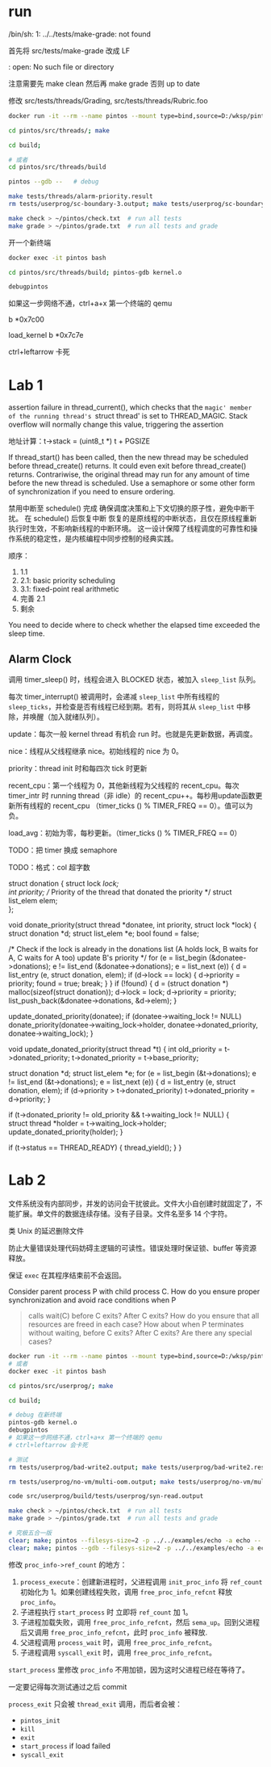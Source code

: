 # run

/bin/sh: 1: ../../tests/make-grade: not found

首先将 src/tests/make-grade 改成 LF

: open: No such file or directory

注意需要先 make clean 然后再 make grade 否则 up to date

修改 src/tests/threads/Grading, src/tests/threads/Rubric.foo

```bash
docker run -it --rm --name pintos --mount type=bind,source=D:/wksp/pintos,target=/home/PKUOS/pintos pkuflyingpig/pintos bash

cd pintos/src/threads/; make

cd build;

# 或者
cd pintos/src/threads/build

pintos --gdb --   # debug

make tests/threads/alarm-priority.result   
rm tests/userprog/sc-boundary-3.output; make tests/userprog/sc-boundary-3.result # test a certain case

make check > ~/pintos/check.txt  # run all tests
make grade > ~/pintos/grade.txt  # run all tests and grade

```

开一个新终端

```bash
docker exec -it pintos bash

cd pintos/src/threads/build; pintos-gdb kernel.o

debugpintos
```

如果这一步网络不通，ctrl+a+x 第一个终端的 qemu

b *0x7c00

load_kernel
b *0x7c7e    

ctrl+leftarrow 卡死



# Lab 1

assertion failure in thread_current(), which checks that
   the `magic' member of the running thread's `struct thread' is
   set to THREAD_MAGIC.  Stack overflow will normally change this
   value, triggering the assertion

地址计算：t->stack = (uint8_t *) t + PGSIZE

   If thread_start() has been called, then the new thread may be
   scheduled before thread_create() returns.  It could even exit
   before thread_create() returns.  Contrariwise, the original
   thread may run for any amount of time before the new thread is
   scheduled.  Use a semaphore or some other form of
   synchronization if you need to ensure ordering.

   禁用中断至 schedule() 完成	确保调度决策和上下文切换的原子性，避免中断干扰。
在 schedule() 后恢复中断	恢复的是原线程的中断状态，且仅在原线程重新执行时生效，不影响新线程的中断环境。
这一设计保障了线程调度的可靠性和操作系统的稳定性，是内核编程中同步控制的经典实践。

顺序：

1. 1.1
2. 2.1: basic priority scheduling
3. 3.1: fixed-point real arithmetic
4. 完善 2.1
5. 剩余

You need to decide where to check whether the elapsed time exceeded the sleep time.

## Alarm Clock

调用 timer_sleep() 时，线程会进入 BLOCKED 状态，被加入 `sleep_list` 队列。

每次 timer_interrupt() 被调用时，会递减 `sleep_list` 中所有线程的 `sleep_ticks`，并检查是否有线程已经到期。若有，则将其从 `sleep_list` 中移除，并唤醒（加入就绪队列）。

update：每次一般 kernel thread 有机会 run 时。也就是先更新数据，再调度。

nice：线程从父线程继承 nice。初始线程的 nice 为 0。

priority：thread init 时和每四次 tick 时更新

recent_cpu：第一个线程为 0，其他新线程为父线程的 recent_cpu。每次 timer_intr 时 running thread（非 idle）的 recent_cpu++。每秒用update函数更新所有线程的 recent_cpu （timer_ticks () % TIMER_FREQ == 0）。值可以为负。

load_avg：初始为零，每秒更新。（timer_ticks () % TIMER_FREQ == 0）

TODO：把 timer 换成 semaphore

TODO：格式：col 超字数


struct donation 
{
  struct lock *lock;      
  int priority;     /* Priority of the thread that donated the priority */
  struct list_elem elem;  
};

void donate_priority(struct thread *donatee, int priority, struct lock *lock)
{
  struct donation *d;
  struct list_elem *e;
  bool found = false;

  /* Check if the lock is already in the donations list 
     (A holds lock, B waits for A, C waits for A too)
     update B's priority
     */
  for (e = list_begin (&donatee->donations); e != list_end (&donatee->donations); e = list_next (e))
  {
    d = list_entry (e, struct donation, elem);
    if (d->lock == lock)
    {
      d->priority = priority;
      found = true;
      break;
    }
  }
  if (!found)
  {
    d = (struct donation *) malloc(sizeof(struct donation));
    d->lock = lock;
    d->priority = priority;
    list_push_back(&donatee->donations, &d->elem);
  }

  update_donated_priority(donatee);
  if (donatee->waiting_lock != NULL)
    donate_priority(donatee->waiting_lock->holder, donatee->donated_priority, donatee->waiting_lock);
}

void update_donated_priority(struct thread *t)
{
  int old_priority = t->donated_priority;
  t->donated_priority = t->base_priority;

  struct donation *d;
  struct list_elem *e;
  for (e = list_begin (&t->donations); e != list_end (&t->donations); e = list_next (e))
  {
    d = list_entry (e, struct donation, elem);
    if (d->priority > t->donated_priority)
      t->donated_priority = d->priority;
  }

  if (t->donated_priority != old_priority && t->waiting_lock != NULL)
  {  
    struct thread *holder = t->waiting_lock->holder;
    update_donated_priority(holder);
  }

  if (t->status == THREAD_READY)
  {
    thread_yield();
  }
}

# Lab 2


文件系统没有内部同步，并发的访问会干扰彼此。文件大小自创建时就固定了，不能扩展。单文件的数据连续存储。没有子目录。文件名至多 14 个字符。

类 Unix 的延迟删除文件

防止大量错误处理代码妨碍主逻辑的可读性。错误处理时保证锁、buffer 等资源释放。

保证 `exec` 在其程序结束前不会返回。

Consider parent process P with child process C.  How do you
ensure proper synchronization and avoid race conditions when P
>calls wait(C) before C exits?  After C exits?  How do you ensure
>that all resources are freed in each case?  How about when P
>terminates without waiting, before C exits?  After C exits?  Are
>there any special cases?



```bash
docker run -it --rm --name pintos --mount type=bind,source=D:/wksp/pintos,target=/home/PKUOS/pintos pkuflyingpig/pintos bash
# 或者
docker exec -it pintos bash

cd pintos/src/userprog/; make

cd build;

# debug 在新终端
pintos-gdb kernel.o  
debugpintos
# 如果这一步网络不通，ctrl+a+x 第一个终端的 qemu
# ctrl+leftarrow 会卡死

# 测试
rm tests/userprog/bad-write2.output; make tests/userprog/bad-write2.result

rm tests/userprog/no-vm/multi-oom.output; make tests/userprog/no-vm/multi-oom.result

code src/userprog/build/tests/userprog/syn-read.output

make check > ~/pintos/check.txt  # run all tests
make grade > ~/pintos/grade.txt  # run all tests and grade

# 究极五合一版
clear; make; pintos --filesys-size=2 -p ../../examples/echo -a echo -- -f -q run 'echo PKUOS'
clear; make; pintos --gdb --filesys-size=2 -p ../../examples/echo -a echo -- -f -q run 'echo PKUOS'
```

修改 `proc_info->ref_count` 的地方：

1. `process_execute`：创建新进程时，父进程调用 `init_proc_info` 将 `ref_count` 初始化为 1。如果创建线程失败，调用 `free_proc_info_refcnt` 释放 `proc_info`。
2. 子进程执行 `start_process` 时 立即将 `ref_count` 加 1。
3. 子进程加载失败，调用 `free_proc_info_refcnt`，然后 `sema_up`。回到父进程后又调用 `free_proc_info_refcnt`，此时 `proc_info` 被释放.
4. 父进程调用 `process_wait` 时，调用 `free_proc_info_refcnt`。
5. 子进程调用 `syscall_exit` 时，调用 `free_proc_info_refcnt`。

`start_process` 里修改 `proc_info` 不用加锁，因为这时父进程已经在等待了。

一定要记得每次测试通过之后 commit

`process_exit` 只会被 `thread_exit` 调用，而后者会被：

- `pintos_init`
- `kill`
- `exit`
- `start_process` if load failed
- `syscall_exit`

